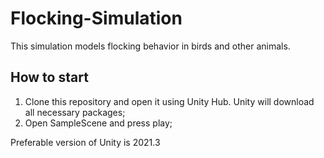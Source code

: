 # Flocking-Simulation
This simulation models flocking behavior in birds and other animals.

## How to start
1. Clone this repository and open it using Unity Hub. Unity will download all necessary packages;
2. Open SampleScene and press play;
   
Preferable version of Unity is 2021.3
